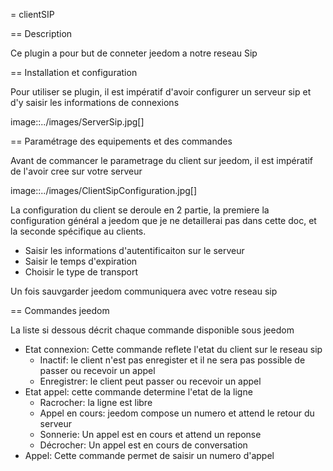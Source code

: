 = clientSIP

== Description

Ce plugin a pour but de conneter jeedom a notre reseau Sip

== Installation et configuration

Pour utiliser se plugin, il est impératif d'avoir configurer un serveur sip et d'y saisir les informations de connexions

image::../images/ServerSip.jpg[]

== Paramétrage des equipements et des commandes

Avant de commancer le parametrage du client sur jeedom, il est impératif de l'avoir cree sur votre serveur 

image::../images/ClientSipConfiguration.jpg[]

La configuration du client se deroule en 2 partie, la premiere la configuration général a jeedom que je ne detaillerai pas dans cette doc, et la seconde spécifique au clients.

- Saisir les informations d'autentificaiton sur le serveur
- Saisir le temps d'expiration 
- Choisir le type de transport

Un fois sauvgarder jeedom communiquera avec votre reseau sip

== Commandes jeedom

La liste si dessous décrit chaque commande disponible sous jeedom

- Etat connexion: Cette commande reflete l'etat du client sur le reseau sip
  - Inactif: le client n'est pas enregister et il ne sera pas possible de passer ou recevoir un appel
  - Enregistrer: le client peut passer ou recevoir un appel
- Etat appel: cette commande determine l'etat de la ligne
  - Racrocher: la ligne est libre
  - Appel en cours: jeedom compose un numero et attend le retour du serveur
  - Sonnerie: Un appel est en cours et attend un reponse
  - Décrocher: Un appel est en cours de conversation
- Appel: Cette commande permet de saisir un numero d'appel
